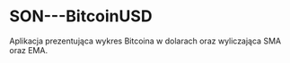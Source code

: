 # SON---BitcoinUSD
Aplikacja prezentująca wykres Bitcoina w dolarach oraz wyliczająca SMA oraz EMA.
